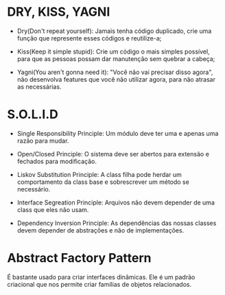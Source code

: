 # DRY, KISS, YAGNI

- Dry(Don't repeat yourself): Jamais tenha código duplicado, crie uma função que represente esses códigos e reutilize-a;

- Kiss(Keep it simple stupid): Crie um código o mais simples possível, para que as pessoas possam dar manutenção sem quebrar a cabeça;

- Yagni(You aren't gonna need it): "Você não vai precisar disso agora", não desenvolva features que você não utilizar agora, para não atrasar as necessárias.

# S.O.L.I.D

- Single Responsibility Principle: Um módulo deve ter uma e apenas uma razão para mudar.

- Open/Closed Principle: O sistema deve ser abertos para extensão e fechados para modificação.

- Liskov Substitution Principle: A class filha pode herdar um comportamento da class base e sobrescrever um método se necessário.

- Interface Segreation Principle: Arquivos não devem depender de uma class que eles não usam.

- Dependency Inversion Principle: As dependências das nossas classes devem depender de abstrações e não de implementações.

# Abstract Factory Pattern

É bastante usado para criar interfaces dinâmicas.
Ele é um padrão criacional que nos permite criar famílias de objetos relacionados.